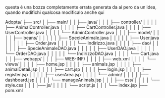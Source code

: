 questa è una bozza completamente errata generata da ai pero da un idea, 
quando modifichi qualcosa modificalo anche qui


Adopta/
├── src/
│   ├── main/
│   │   ├── java/
│   │   │   ├── controller/
│   │   │   │   ├── AnimalController.java
│   │   │   │   ├── CartController.java
│   │   │   │   ├── UserController.java
│   │   │   │   └── AdminController.java
│   │   │   ├── model/
│   │   │   │   ├── beans/
│   │   │   │   │   ├── SpecieAnimale.java
│   │   │   │   │   ├── User.java
│   │   │   │   │   ├── Order.java
│   │   │   │   │   └── Indirizzo.java
│   │   │   │   ├── dao/
│   │   │   │   │   ├── SpecieAnimaleDAO.java
│   │   │   │   │   ├── UserDAO.java
│   │   │   │   │   └── OrderDAO.java
│   │   │   │   │   └── IndirizzoDAO.java
│   │   │   │   └── Cart.java
│   │   ├── webapp/
│   │   │   ├── WEB-INF/
│   │   │   │   ├── web.xml
│   │   │   │   └── views/
│   │   │   │       ├── home.jsp
│   │   │   │       ├── animals.jsp
│   │   │   │       ├── animalDetail.jsp
│   │   │   │       ├── cart.jsp
│   │   │   │       ├── login.jsp
│   │   │   │       ├── register.jsp
│   │   │   │       ├── userArea.jsp
│   │   │   │       └── admin/
│   │   │   │           ├── dashboard.jsp
│   │   │   │           └── manageAnimals.jsp
│   │   │   ├── css/
│   │   │   │   └── style.css
│   │   │   ├── js/
│   │   │   │   └── script.js
│   │   │   └── index.jsp
├── pom.xml
